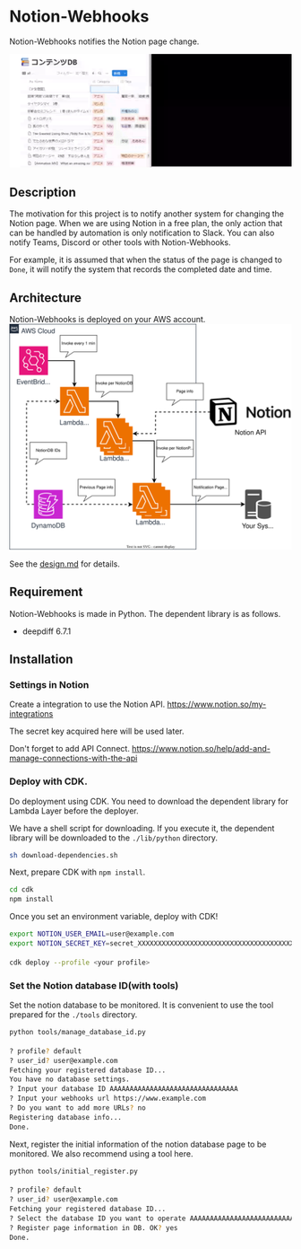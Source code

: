 # Notion-Webhooks

Notion-Webhooks notifies the Notion page change.

![demo](./docs/assets/demo.gif)

## Description

The motivation for this project is to notify another system for changing the Notion page. When we are using Notion in a free plan, the only action that can be handled by automation is only notification to Slack. You can also notify Teams, Discord or other tools with Notion-Webhooks.

For example, it is assumed that when the status of the page is changed to `Done`, it will notify the system that records the completed date and time.

## Architecture

Notion-Webhooks is deployed on your AWS account.
![image](./docs/assets/architecture.svg)

See the [design.md](./docs/design.md) for details.

## Requirement

Notion-Webhooks is made in Python. The dependent library is as follows.

- deepdiff 6.7.1


## Installation

### Settings in Notion

Create a integration to use the Notion API.
https://www.notion.so/my-integrations

The secret key acquired here will be used later.

Don't forget to add API Connect.
https://www.notion.so/help/add-and-manage-connections-with-the-api

### Deploy with CDK.

Do deployment using CDK.
You need to download the dependent library for Lambda Layer before the deployer.

We have a shell script for downloading.
If you execute it, the dependent library will be downloaded to the `./lib/python` directory.

```bash
sh download-dependencies.sh
```

Next, prepare CDK with `npm install`.

```bash
cd cdk
npm install
```

Once you set an environment variable, deploy with CDK!
```bash
export NOTION_USER_EMAIL=user@example.com
export NOTION_SECRET_KEY=secret_XXXXXXXXXXXXXXXXXXXXXXXXXXXXXXXXXXXXXXXXXXX

cdk deploy --profile <your profile>
```

### Set the Notion database ID(with tools)

Set the notion database to be monitored.
It is convenient to use the tool prepared for the `./tools` directory.

```bash
python tools/manage_database_id.py 

? profile? default
? user_id? user@example.com
Fetching your registered database ID...
You have no database settings.
? Input your database ID AAAAAAAAAAAAAAAAAAAAAAAAAAAAAAAA
? Input your webhooks url https://www.example.com
? Do you want to add more URLs? no
Registering database info...
Done.
```

Next, register the initial information of the notion database page to be monitored.
We also recommend using a tool here.

```bash
python tools/initial_register.py 

? profile? default
? user_id? user@example.com
Fetching your registered database ID...
? Select the database ID you want to operate AAAAAAAAAAAAAAAAAAAAAAAAAAAAAAAA
? Register page information in DB. OK? yes
Done.                                                                       
```
